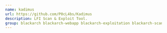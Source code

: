 ```yaml
---
name: kadimus
url: https://github.com/P0cL4bs/Kadimus
description: LFI Scan & Exploit Tool.
group: blackarch blackarch-webapp blackarch-exploitation blackarch-scanner
---
```

